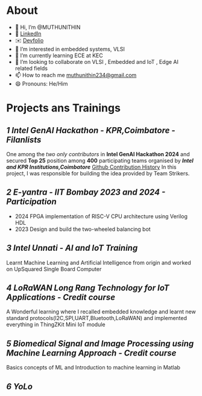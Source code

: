 # About
- 👋 Hi, I’m @MUTHUNITHIN
- 👔 [LinkedIn](https://www.linkedin.com/in/muthu-nithin/)
- ✉️ [Devfolio](https://devfolio.co/@muthu_nithin_)
- 👀 I’m interested in embedded systems, VLSI 
- 🌱 I’m currently learning ECE  at  KEC
- 💞️ I’m looking to collaborate on VLSI , Embedded and IoT , Edge AI related fields
- 📫 How to reach me muthunithin234@gmail.com
- 😄 Pronouns: He/Him

# Projects ans Trainings
## *1 Intel GenAI Hackathon - KPR,Coimbatore - Filanlists*
One among the *two only contributors* in **Intel GenAI Hackathon 2024** and secured **Top 25** position among **400** participating teams organised by ***Intel and KPR Institutions,Coimbatore*** 
[Github Contribution History](https://github.com/Barath-MD/Strike_Shoe/commits/master/) 
In this project, I was responsible for building the idea provided by Team Strikers.


## *2 E-yantra - IIT Bombay 2023 and 2024 - Participation*
- 2024  FPGA implementation of RISC-V CPU architecture using Verilog HDL 
- 2023  Design and build the two-wheeled balancing bot

  
## *3 Intel Unnati - AI and IoT Training* 
Learnt Machine Learning and Artificial Intelligence from origin and worked on UpSquared Single Board Computer 


## *4 LoRaWAN Long Rang Technology for IoT Applications - Credit course*
A Wonderful learning where I recalled embedded knowledge and learnt new standard protocols(I2C,SPI,UART,Bluetooth,LoRaWAN) and implemented everything in ThingZKit Mini IoT module

## *5 Biomedical Signal and Image Processing using Machine Learning Approach - Credit course*
Basics concepts of ML and Introduction to machine learning in Matlab 

## *6 YoLo*
<!---
MUTHUNITHIN/MUTHUNITHIN is a ✨ special ✨ repository because its `README.md` (this file) appears on your GitHub profile.
You can click the Preview link to take a look at your changes.
--->
